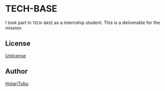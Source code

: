 # TECH-BASE

I took part in `TECH-BASE` as a internship student.
This is a deliverable for the mission. 

## License

[Unlicense](LICENSE)

## Author

[HotariTobu](https://github.com/HotariTobu)
